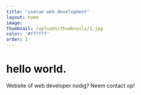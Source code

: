 ```yaml
---
title: 'usecue web development'
layout: home
image:
thumbnail: /uploads/thumbnails/1.jpg
color: '#ffffff'
order: 1
---
```



# hello world.

Website of web developer nodig? Neem contact op!